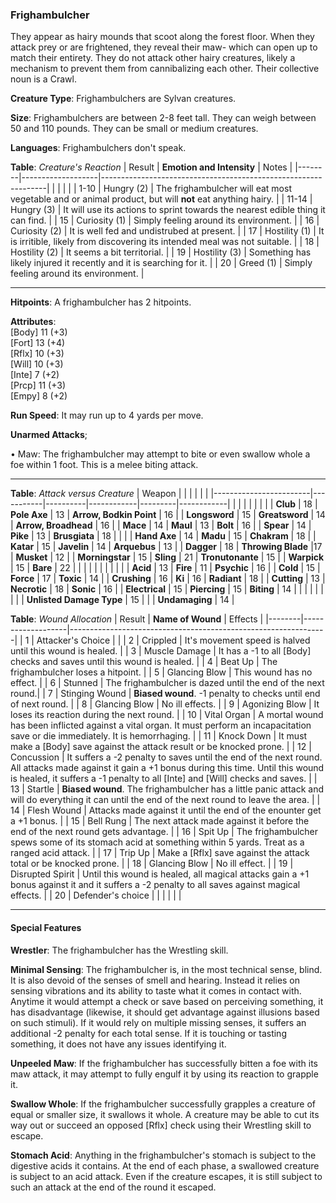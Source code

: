 ### Frighambulcher
They appear as hairy mounds that scoot along the forest floor. When they attack prey or are frightened, they reveal their maw- which can open up to match their entirety. They do not attack other hairy creatures, likely a mechanism to prevent them from cannibalizing each other. Their collective noun is a Crawl.

**Creature Type**: Frighambulchers are Sylvan creatures.

**Size**: Frighambulchers are between 2-8 feet tall. They can weigh between 50 and 110 pounds. They can be small or medium creatures.

**Languages**: Frighambulchers don't speak.

**Table**: *Creature's Reaction*
| Result | **Emotion and Intensity** | Notes                                                        |
|--------|-------------------|----------------------------------------------------------------|
|        |                                                |                                   |
|  1-10  | Hungry (2) | The frighambulcher will eat most vegetable and or animal product, but will **not** eat anything hairy.   |
|  11-14 | Hungry (3)  | It will use its actions to sprint towards the nearest edible thing it can find. |
|   15   | Curiosity (1)     | Simply feeling around its environment. |
|   16   | Curiosity (2)  | It is well fed and undistrubed at present. |
|   17   | Hostility (1) | It is irritible, likely from discovering its intended meal was not suitable. |
|   18   | Hostility (2) | It seems a bit territorial. |
|   19   | Hostility (3) | Something has likely injured it recently and it is searching for it. |
|   20   | Greed (1)     | Simply feeling around its environment. |

-----

**Hitpoints**: A frighambulcher has 2 hitpoints.

**Attributes**:  
[Body] 11 (+3)  
[Fort] 13 (+4)  
[Rflx] 10 (+3)  
[Will] 10 (+3)  
[Inte] 7 (+2)  
[Prcp] 11 (+3)  
[Empy] 8 (+2)  

**Run Speed**: It may run up to 4 yards per move.

**Unarmed Attacks**;

 • Maw: The frighambulcher may attempt to bite or even swallow whole a foe within 1 foot. This is a melee biting attack.
 
---------------------

**Table**: *Attack versus Creature*
| Weapon                 |          |            |         |            |         |
|------------------------|-----------|----------|------------|---------|------------|
|                        |          |            |         |            |         |
| **Club**                   | 18   | **Pole Axe** | 13     | **Arrow, Bodkin Point**    | 16    |
| **Longsword**              | 15    | **Greatsword** | 14     | **Arrow, Broadhead**    | 16    |
| **Mace**                   | 14    | **Maul** | 13     | **Bolt** | 16    |
| **Spear**                  | 14     | **Pike** | 13     | **Brusgiata** | 18     |  |     |
| **Hand Axe**               | 14     | **Madu** | 15     | **Chakram** | 18    |
| **Katar**                  | 15     | **Javelin** | 14    | **Arquebus** | 13    |
| **Dagger**                 | 18     | **Throwing Blade** |17    | **Musket** | 12    |
| **Morningstar**            | 15     | **Sling** | 21    | **Tronutonante** | 15    |
| **Warpick**                | 15     | **Bare** |  22 |  |     |
|                        |           |          |            |         |            |
| **Acid**                   | 13     | **Fire** | 11     | **Psychic** | 16     |
| **Cold**                   | 15     | **Force** | 17     | **Toxic**  | 14     |
| **Crushing**               | 16     | **Ki** | 16     | **Radiant** | 18     |
| **Cutting**                | 13     | **Necrotic** | 18     | **Sonic** | 16    |
| **Electrical**             | 15     | **Piercing** | 15     | **Biting** | 14    |
|                        |           |          |            |         |            |
| **Unlisted Damage Type** | 15 |    |     | **Undamaging** | 14 |



**Table**: *Wound Allocation*
| Result | **Name of Wound** | Effects                                                        |
|--------|-------------------|----------------------------------------------------------------|
|   1    | Attacker's Choice |                                                                |
|   2    | Crippled          | It's movement speed is halved until this wound is healed.      |
|   3    | Muscle Damage     | It has a -1 to all [Body] checks and saves until this wound is healed. |
|   4    | Beat Up       | The frighambulcher loses a hitpoint. |
|   5    | Glancing Blow      | This wound has no effect. |
|   6    | Stunned    | The frighambulcher is dazed until the end of the next round.|
|   7    | Stinging Wound    | **Biased wound**. -1 penalty to checks until end of next round. |
|   8    | Glancing Blow     | No ill effects.                                     |
|   9    | Agonizing Blow     | It loses its reaction during the next round. |
|   10   | Vital Organ        | A mortal wound has been inflicted against a vital organ. It must perform an incapacitation save or die immediately. It is hemorrhaging. |
|   11   | Knock Down        | It must make a [Body] save against the attack result or be knocked prone. |
|   12   | Concussion        | It suffers a -2 penalty to saves until the end of the next round. All attacks made against it gain a +1 bonus during this time. Until this wound is healed, it suffers a -1 penalty to all [Inte] and [Will] checks and saves. |
|   13   | Startle       | **Biased wound**. The frighambulcher has a little panic attack and will do everything it can until the end of the next round to leave the area.  |
|   14   | Flesh Wound       | Attacks made against it until the end of the enounter get a +1 bonus. |
|   15   | Bell Rung         | The next attack made against it before the end of the next round gets advantage.  |
|   16   | Spit Up       | The frighambulcher spews some of its stomach acid at something within 5 yards. Treat as a ranged acid attack. |
|   17   | Trip Up           | Make a [Rflx] save against the attack total or be knocked prone.                                  |
|   18   | Glancing Blow         | No ill effect. |
|   19   | Disrupted Spirit  | Until this wound is healed, all magical attacks gain a +1 bonus against it and it suffers a -2 penalty to all saves against magical effects. |
|   20   | Defender's choice |                                   |
|        |                                                |                                   |

---------------------

#### Special Features 

**Wrestler**: The frighambulcher has the Wrestling skill.

**Minimal Sensing**: The frighambulcher is, in the most technical sense, blind. It is also devoid of the senses of smell and hearing. Instead it relies on sensing vibrations and its ability to taste what it comes in contact with. Anytime it would attempt a check or save based on perceiving something, it has disadvantage (likewise, it should get advantage against illusions based on such stimuli). If it would rely on multiple missing senses, it suffers an additional -2 penalty for each total sense. If it is touching or tasting something, it does not have any issues identifying it.

**Unpeeled Maw**: If the frighambulcher has successfully bitten a foe with its maw attack, it may attempt to fully engulf it by using its reaction to grapple it.

**Swallow Whole**: If the frighambulcher successfully grapples a creature of equal or smaller size, it swallows it whole. A creature may be able to cut its way out or succeed an opposed [Rflx] check using their Wrestling skill to escape. 

**Stomach Acid**: Anything in the frighambulcher's stomach is subject to the digestive acids it contains. At the end of each phase, a swallowed creature is subject to an acid attack. Even if the creature escapes, it is still subject to such an attack at the end of the round it escaped.
